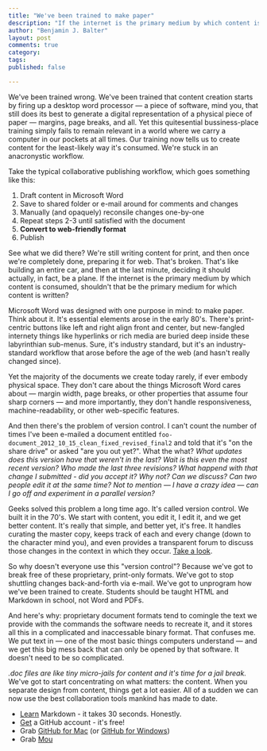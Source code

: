 ```yaml
---
title: "We've been trained to make paper"
description: "If the internet is the primary medium by which content is consumed, shouldn't that be the primary medium for which content is prepared?"
author: "Benjamin J. Balter"
layout: post
comments: true
category: 
tags: 
published: false

---
```


We've been trained wrong. We've been trained that content creation starts by firing up a desktop word processor — a piece of software, mind you, that still does its best to generate a digital representation of a physical piece of paper — margins, page breaks, and all. Yet this quitesential bussiness-place training simply fails to remain relevant in a world where we carry a computer in our pockets at all times. Our training now tells us to create content for the least-likely way it's consumed. We're stuck in an anacronystic workflow. 

Take the typical collaborative publishing workflow, which goes something like this:

1. Draft content in Microsoft Word
2. Save to shared folder or e-mail around for comments and changes
3. Manually (and opaquely) reconsile changes one-by-one
4. Repeat steps 2-3 until satisfied with the document
5. **Convert to web-friendly format**
6. Publish

See what we did there? We're still writing content for print, and then once we're completely done, preparing it for web. That's broken. That's like building an entire car, and then at the last minute, deciding it should actually, in fact, be a plane. If the internet is the primary medium by which content is consumed, shouldn't that be the primary medium for which content is written?

Microsoft Word was designed with one purpose in mind: to make paper. Think about it. It's essential elements arose in the early 80's. There's print-centric buttons like left and right align front and center, but new-fangled internety things like hyperlinks or rich media are buried deep inside these labyrinthian sub-menus. Sure, it's industry standard, but it's an industry-standard workflow that arose before the age of the web (and hasn't really changed since).

Yet the majority of the documents we create today rarely, if ever embody physical space.  They don't care about the things Microsoft Word cares about — margin width, page breaks, or other properties that assume four sharp corners — and more importantly, they don't handle responsiveness, machine-readability, or other web-specific features.

And then there's the problem of version control. I can't count the number of times I've been e-mailed a document entitled `foo-document_2012_10_15_clean_fixed_revised_final2` and told that it's "on the share drive" or asked "are you out yet?". What the what? *What updates does this version have that weren't in the last? Wait is this even the most recent version? Who made the last three revisions? What happend with that change I submitted - did you accept it? Why not? Can we discuss? Can two people edit it at the same time? Not to mention — I have a crazy idea — can I go off and experiment in a parallel version?*

Geeks solved this problem a long time ago. It's called version control. We built it in the 70's. We start with content, you edit it, I edit it, and we get better content. It's really that simple, and better yet, it's free. It handles curating the master copy, keeps track of each and every change (down to the character mind you), and even provides a transparent forum to discuss those changes in the context in which they occur. [Take a look](https://github.com/benbalter/benbalter.github.com/commits/master/posts/_posts/2012-10-19-we-ve-been-trained-to-make-paper.md).

So why doesn't everyone use this "version control"? Because we've got to break free of these proprietary, print-only formats. We've got to stop shuttling changes back-and-forth via e-mail. We've got to unprogram how we've been trained to create. Students should be taught HTML and Markdown in school, not Word and PDFs.

And here's why: proprietary document formats tend to comingle the text we provide with the commands the software needs to recreate it, and it stores all this in a complicated and inaccessable binary format. That confuses me. We put text in — one of the most basic things computers understand — and we get this big mess back that can only be opened by that software. It doesn't need to be so complicated.

*.doc files are like tiny micro-jails for content and it's time for a jail break.* We've got to start concentrating on what matters: the content. When you separate design from content, things get a lot easier. All of a sudden we can now use the best collaboration tools mankind has made to date.

* [Learn](https://gist.github.com/3914310) Markdown - it takes 30 seconds. Honestly.
* [Get](https://github.com/signup/free) a GitHub account - it's free!
* Grab [GitHub for Mac](http://mac.github.com/) (or [GitHub for Windows](http://windows.github.com/))
* Grab [Mou](http://mouapp.com/)

